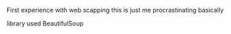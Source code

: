 First experience with web scapping
this is just me procrastinating basically


library used BeautifulSoup
